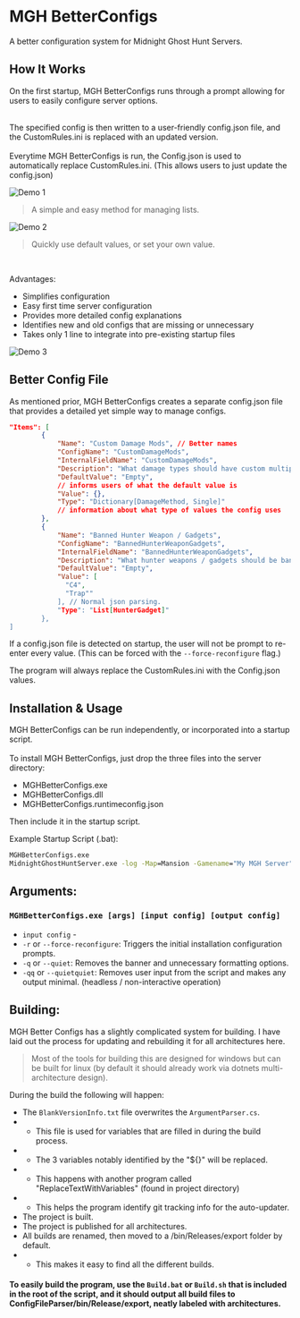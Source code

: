 ﻿# MGH BetterConfigs
A better configuration system for Midnight Ghost Hunt Servers.

## How It Works
On the first startup, MGH BetterConfigs runs through a prompt allowing for users to easily configure server options.

<br>
The specified config is then written to a user-friendly config.json file, and the CustomRules.ini is replaced with an updated version. 

<br>
<br>
Everytime  MGH BetterConfigs is run, the Config.json is used to automatically replace CustomRules.ini. (This allows users to just update the config.json)

![Demo 1](https://cdn.peanutworshipers.net/demo-1.gif) 
> A simple and easy method for managing lists.

![Demo 2](https://cdn.peanutworshipers.net/demo-2.gif)
> Quickly use default values, or set your own value.

<br>

Advantages:
- Simplifies configuration
- Easy first time server configuration
- Provides more detailed config explanations
- Identifies new and old configs that are missing or unnecessary
- Takes only 1 line to integrate into pre-existing startup files

![Demo 3](https://cdn.peanutworshipers.net/demo-3.png)


## Better Config File
As mentioned prior, MGH BetterConfigs creates a separate config.json file that provides a detailed yet simple way to manage configs. 
```json
"Items": [
        {
            "Name": "Custom Damage Mods", // Better names
            "ConfigName": "CustomDamageMods", 
            "InternalFieldName": "CustomDamageMods",
            "Description": "What damage types should have custom multipliers?",
            "DefaultValue": "Empty",
            // informs users of what the default value is
            "Value": {},
            "Type": "Dictionary[DamageMethod, Single]" 
            // information about what type of values the config uses
        },
        {
            "Name": "Banned Hunter Weapon / Gadgets",
            "ConfigName": "BannedHunterWeaponGadgets",
            "InternalFieldName": "BannedHunterWeaponGadgets",
            "Description": "What hunter weapons / gadgets should be banned from being used.",
            "DefaultValue": "Empty",
            "Value": [
              "C4",
              "Trap""
            ], // Normal json parsing.
            "Type": "List[HunterGadget]"
        },
]
```
If a config.json file is detected on startup, the user will not be prompt to re-enter every value. (This can be forced with the  `--force-reconfigure` flag.)

The program will always replace the CustomRules.ini with the Config.json values.

## Installation & Usage
MGH BetterConfigs can be run independently, or incorporated into a startup script. <br><br>To install MGH BetterConfigs, just drop the three files into the server directory:
- MGHBetterConfigs.exe
- MGHBetterConfigs.dll
- MGHBetterConfigs.runtimeconfig.json

Then include it in the startup script.

Example Startup Script (.bat):
```bat
MGHBetterConfigs.exe
MidnightGhostHuntServer.exe -log -Map=Mansion -Gamename="My MGH Server" -Gamemode="4v4 Hunt" -Region="North America Central" -password=""
```

## Arguments:
###  `MGHBetterConfigs.exe [args] [input config] [output config]`
- `input config` - 
- `-r` or `--force-reconfigure`: Triggers the initial installation configuration prompts.
- `-q` or `--quiet`: Removes the banner and unnecessary formatting options.
- `-qq` or `--quietquiet`: Removes user input from the script and makes any output minimal. (headless / non-interactive operation)



## Building:
MGH Better Configs has a slightly complicated system for building. I have laid out the process for updating and rebuilding it for all architectures here.


> Most of the tools for building this are designed for windows but can be built for linux (by default it should already work via dotnets multi-architecture design).

During the build the following will happen:
- The `BlankVersionInfo.txt` file overwrites the `ArgumentParser.cs`.
- - This file is used for variables that are filled in during the build process. 
- -  The 3 variables notably identified by the "${}" will be replaced.
- - This happens with another program called "ReplaceTextWithVariables" (found in project directory)
- - This helps the program identify git tracking info for the auto-updater.
- The project is built.
- The project is published for all architectures. 
- All builds are renamed, then moved to a /bin/Releases/export folder by default.
-  - This makes it easy to find all the different builds.


#### To easily build the program, use the `Build.bat` or `Build.sh` that is included in the root of the script, and it should output all build files to ConfigFileParser/bin/Release/export, neatly labeled with architectures.